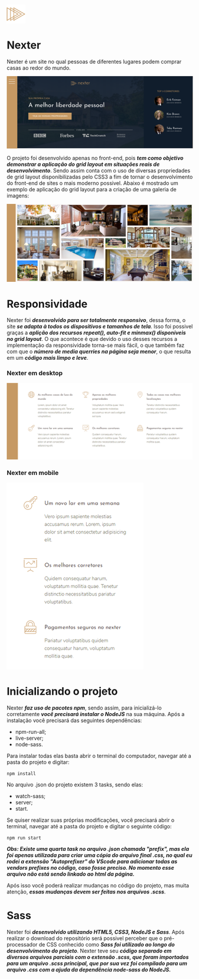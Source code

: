 <img src="/img/favicon.png" width="50px" height="50px">

# Nexter
Nexter é um site no qual pessoas de diferentes lugares podem comprar casas ao redor do mundo.

<img src="/img/nexter.PNG">

O projeto foi desenvolvido apenas no front-end, pois **_tem como objetivo demonstrar a aplicação do grid layout em situações reais de desenvolvimento_**. Sendo assim conta com o uso de diversas propriedades de grid layout disponibilizadas pelo CSS3 a fim de tornar o desenvolvimento do front-end de sites o mais moderno possivel. Abaixo é mostrado um exemplo de aplicação do grid layout para a criação de uma galeria de imagens:

<img src="/img/gallery.PNG">

# Responsividade
Nexter foi **_desenvolvido para ser totalmente responsivo_**, dessa forma, o site **_se adapta à todos os dispositivos e tamanhos de tela_**. Isso foi possivel graças a **_aplição dos recursos repeat(), auto-fit e minmax() disponiveis no grid layout_**. O que acontece é que devido o uso desses recursos a implementação da responsividade torna-se mais fácil, o que também faz com que o **_número de media querries na página seja menor_**, o que resulta em um **_código mais limpo e leve_**.

### Nexter em desktop
<img src="/img/features-desktop.PNG"> 

### Nexter em mobile
<img src="/img/features-mobile.PNG">

# Inicializando o projeto
Nexter **_faz uso de pacotes npm_**, sendo assim, para inicializá-lo corretamente **_você precisará instalar o NodeJS_** na sua máquina. Após a instalação você precisará das seguintes dependências:

* npm-run-all;
* live-server;
* node-sass.

Para instalar todas elas basta abrir o terminal do computador, navegar até a pasta do projeto e digitar:

```
npm install
```

No arquivo .json do projeto existem 3 tasks, sendo elas:

* watch-sass;
* server;
* start.

Se quiser realizar suas próprias modificações, você precisará abrir o terminal, navegar até a pasta do projeto e digitar o seguinte código:

```
npm run start
```

**_Obs: Existe uma quarta task no arquivo .json chamada "prefix", mas ela foi apenas utilizada para criar uma cópia do arquivo final .css, no qual eu rodei a extensão "Autoprefixer" do VScode para adicionar todas as vendors prefixes no código, caso fosse preciso. No momento esse arquivo não está sendo linkado ao html da página._**

Após isso você poderá realizar mudanças no código do projeto, mas muita atenção, **_essas mudanças devem ser feitas nos arquivos .scss_**.

# Sass
Nexter foi **_desenvolvido utilizando HTML5, CSS3, NodeJS e Sass_**. Após realizar o download do repositório será possivel perceber que o pré-processador de CSS conhecido como **_Sass foi utilizado ao longo do desenvolvimento do projeto_**. Nexter teve seu **_código separado em diversos arquivos parciais com o extensão .scss, que foram importados para um arquivo .scss principal, que por sua vez foi compilado para um arquivo .css com a ajuda da dependência node-sass do NodeJS._**
